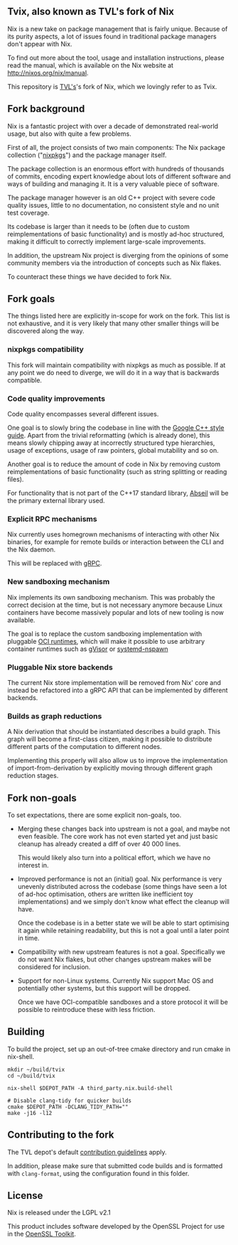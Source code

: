 Tvix, also known as TVL's fork of Nix
-------------------------------------

Nix is a new take on package management that is fairly unique. Because
of its purity aspects, a lot of issues found in traditional package
managers don't appear with Nix.

To find out more about the tool, usage and installation instructions,
please read the manual, which is available on the Nix website at
<http://nixos.org/nix/manual>.

This repository is [TVL's](https://tvl.fyi)'s fork of Nix, which we lovingly
refer to as Tvix.

## Fork background

Nix is a fantastic project with over a decade of demonstrated
real-world usage, but also with quite a few problems.

First of all, the project consists of two main components: The Nix
package collection ("[nixpkgs][]") and the package manager itself.

The package collection is an enormous effort with hundreds of
thousands of commits, encoding expert knowledge about lots of
different software and ways of building and managing it. It is a very
valuable piece of software.

The package manager however is an old C++ project with severe code
quality issues, little to no documentation, no consistent style and no
unit test coverage.

Its codebase is larger than it needs to be (often due to custom
reimplementations of basic functionality) and is mostly ad-hoc
structured, making it difficult to correctly implement large-scale
improvements.

In addition, the upstream Nix project is diverging from the opinions
of some community members via the introduction of concepts such as Nix
flakes.

To counteract these things we have decided to fork Nix.

## Fork goals

The things listed here are explicitly in-scope for work on the fork.
This list is not exhaustive, and it is very likely that many other
smaller things will be discovered along the way.

### nixpkgs compatibility

This fork will maintain compatibility with nixpkgs as much as
possible. If at any point we do need to diverge, we will do it in a
way that is backwards compatible.

### Code quality improvements

Code quality encompasses several different issues.

One goal is to slowly bring the codebase in line with the [Google C++
style guide][google-style]. Apart from the trivial reformatting (which
is already done), this means slowly chipping away at incorrectly
structured type hierarchies, usage of exceptions, usage of raw
pointers, global mutability and so on.

Another goal is to reduce the amount of code in Nix by removing custom
reimplementations of basic functionality (such as string splitting or
reading files).

For functionality that is not part of the C++17 standard library,
[Abseil][] will be the primary external library used.

### Explicit RPC mechanisms

Nix currently uses homegrown mechanisms of interacting with other Nix
binaries, for example for remote builds or interaction between the CLI
and the Nix daemon.

This will be replaced with [gRPC][].

### New sandboxing mechanism

Nix implements its own sandboxing mechanism. This was probably the
correct decision at the time, but is not necessary anymore because
Linux containers have become massively popular and lots of new tooling
is now available.

The goal is to replace the custom sandboxing implementation with
pluggable [OCI runtimes][oci], which will make it possible to use
arbitrary container runtimes such as [gVisor][] or [systemd-nspawn][]

### Pluggable Nix store backends

The current Nix store implementation will be removed from Nix' core
and instead be refactored into a gRPC API that can be implemented by
different backends.

### Builds as graph reductions

A Nix derivation that should be instantiated describes a build graph.
This graph will become a first-class citizen, making it possible to
distribute different parts of the computation to different nodes.

Implementing this properly will also allow us to improve the
implementation of import-from-derivation by explicitly moving through
different graph reduction stages.

## Fork non-goals

To set expectations, there are some explicit non-goals, too.

* Merging these changes back into upstream is not a goal, and maybe
  not even feasible. The core work has not even started yet and just
  basic cleanup has already created a diff of over 40 000 lines.

  This would likely also turn into a political effort, which we have
  no interest in.

* Improved performance is not an (initial) goal. Nix performance is
  very unevenly distributed across the codebase (some things have seen
  a lot of ad-hoc optimisation, others are written like inefficient
  toy implementations) and we simply don't know what effect the
  cleanup will have.

  Once the codebase is in a better state we will be able to start
  optimising it again while retaining readability, but this is not a
  goal until a later point in time.

* Compatibility with new upstream features is not a goal. Specifically
  we do not want Nix flakes, but other changes upstream makes will be
  considered for inclusion.

* Support for non-Linux systems. Currently Nix support Mac OS and
  potentially other systems, but this support will be dropped.

  Once we have OCI-compatible sandboxes and a store protocol it will
  be possible to reintroduce these with less friction.

## Building

To build the project, set up an out-of-tree cmake directory and run cmake in
nix-shell.

```
mkdir ~/build/tvix
cd ~/build/tvix

nix-shell $DEPOT_PATH -A third_party.nix.build-shell

# Disable clang-tidy for quicker builds
cmake $DEPOT_PATH -DCLANG_TIDY_PATH=""
make -j16 -l12
```

## Contributing to the fork

The TVL depot's default [contribution guidelines][contributing] apply.

In addition, please make sure that submitted code builds and is
formatted with `clang-format`, using the configuration found in this
folder.

## License

Nix is released under the LGPL v2.1

This product includes software developed by the OpenSSL Project for
use in the [OpenSSL Toolkit](http://www.OpenSSL.org/).

[nixpkgs]: https://github.com/NixOS/nixpkgs
[google-style]: https://google.github.io/styleguide/cppguide.html
[Abseil]: https://abseil.io/
[gRPC]: https://grpc.io/
[oci]: https://www.opencontainers.org/
[gVisor]: https://gvisor.dev/
[systemd-nspawn]: https://www.freedesktop.org/software/systemd/man/systemd-nspawn.html
[contributing]: https://cs.tvl.fyi/depot/-/blob/docs/CONTRIBUTING.md
